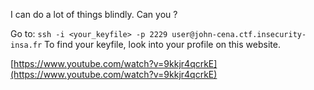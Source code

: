 I can do a lot of things blindly. Can you ?

Go to: `ssh -i <your_keyfile> -p 2229 user@john-cena.ctf.insecurity-insa.fr`
To find your keyfile, look into your profile on this website.

[https://www.youtube.com/watch?v=9kkjr4qcrkE](https://www.youtube.com/watch?v=9kkjr4qcrkE)
